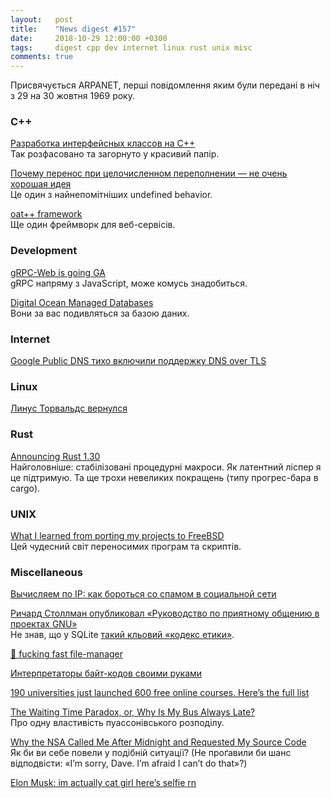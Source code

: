```yaml
---
layout:   post
title:    "News digest #157"
date:     2018-10-29 12:00:00 +0300
tags:     digest cpp dev internet linux rust unix misc
comments: true
---
```


Присвячується ARPANET, перші повідомлення яким були передані в ніч з 29 на 30 жовтня 1969 року.

### C++

[Разработка интерфейсных классов на С++](https://habr.com/post/427281/)<br/>
Так розфасовано та загорнуто у красивий папір.

[Почему перенос при целочисленном переполнении — не очень хорошая идея](https://habr.com/company/pvs-studio/blog/427683/)<br/>
Це один з найнепомітніших undefined behavior.

[oat++ framework](https://oatpp.io)<br/>
Ще один фреймворк для веб-сервісів.

### Development

[gRPC-Web is going GA](https://www.cncf.io/blog/2018/10/24/grpc-web-is-going-ga/)<br/>
gRPC напряму з JavaScript, може комусь знадобиться.

[Digital Ocean Managed Databases](https://try.digitalocean.com/dbaas-beta/)<br/>
Вони за вас подивляться за базою даних.

### Internet

[Google Public DNS тихо включили поддержку DNS over TLS](https://habr.com/post/427639/)

### Linux

[Линус Торвальдс вернулся](https://www.linux.org.ru/news/linux-general/14552423)

### Rust

[Announcing Rust 1.30](https://blog.rust-lang.org/2018/10/25/Rust-1.30.0.html)<br/>
Найголовніше: стабілізовані процедурні макроси. Як латентний ліспер я це підтримую. Та ще трохи невеликих покращень (типу прогрес-бара в cargo).

### UNIX

[What I learned from porting my projects to FreeBSD](https://github.com/shlomif/what-i-learned-from-porting-to-freebsd)<br/>
Цей чудесний світ переносимих програм та скриптів.

### Miscellaneous

[Вычисляем по IP: как бороться со спамом в социальной сети](https://habr.com/company/oleg-bunin/blog/426843/)

[Ричард Столлман опубликовал «Руководство по приятному общению в проектах GNU»](https://habr.com/post/427635/)<br/>
Не знав, що у SQLite [такий кльовий «кодекс етики»](https://www.sqlite.org/codeofethics.html).

[🚀 fucking fast file-manager](https://github.com/dylanaraps/fff)

[Интерпретаторы байт-кодов своими руками](https://habr.com/company/badoo/blog/425325/)

[190 universities just launched 600 free online courses. Here’s the full list](https://gist.github.com/haydenk/958b433ee107537bb166b98b59262b2a#file-free_courses-csv)

[The Waiting Time Paradox, or, Why Is My Bus Always Late?](http://jakevdp.github.io/blog/2018/09/13/waiting-time-paradox/)<br/>
Про одну властивість пуассонівського розподілу.

[Why the NSA Called Me After Midnight and Requested My Source Code](https://medium.com/datadriveninvestor/why-the-nsa-called-me-after-midnight-and-requested-my-source-code-f7076c59ab3d)<br/>
Як би ви себе повели у подібній ситуації? (Не проґавили би шанс відподвісти: «I’m sorry, Dave. I’m afraid I can’t do that»?)

[Elon Musk: im actually cat girl here’s selfie rn](https://twitter.com/elonmusk/status/1055653541317042177)
